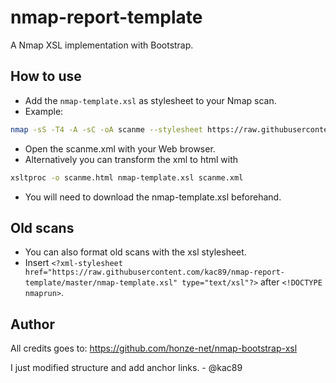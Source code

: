 # nmap-report-template
A Nmap XSL implementation with Bootstrap.

## How to use

- Add the `nmap-template.xsl` as stylesheet to your Nmap scan. 
- Example: 

```sh
nmap -sS -T4 -A -sC -oA scanme --stylesheet https://raw.githubusercontent.com/kac89/nmap-report-template/master/nmap-template.xsl scanme.nmap.org scanme2.nmap.org
```

- Open the scanme.xml with your Web browser.
- Alternatively you can transform the xml to html with

```sh
xsltproc -o scanme.html nmap-template.xsl scanme.xml
```
- You will need to download the nmap-template.xsl beforehand.

## Old scans

- You can also format old scans with the xsl stylesheet.
- Insert `<?xml-stylesheet href="https://raw.githubusercontent.com/kac89/nmap-report-template/master/nmap-template.xsl" type="text/xsl"?>` after `<!DOCTYPE nmaprun>`.

## Author

All credits goes to: https://github.com/honze-net/nmap-bootstrap-xsl

I just modified structure and add anchor links. - @kac89
